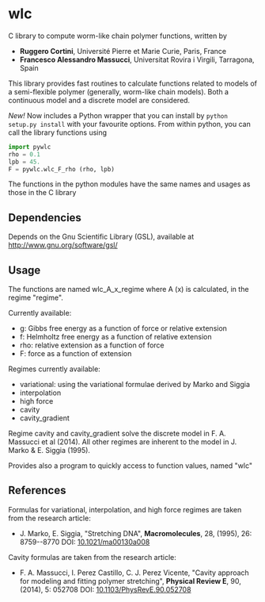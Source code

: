 # wlc

C library to compute worm-like chain polymer functions, written by
- **Ruggero Cortini**, Université Pierre et Marie Curie, Paris, France
- **Francesco Alessandro Massucci**, Universitat Rovira i Virgili, Tarragona, Spain

This library provides fast routines to calculate functions
related to models of a semi-flexible polymer (generally, worm-like chain models).
Both a continuous model and a discrete model are considered.

*New!* Now includes a Python wrapper that you can install by `python setup.py install` with your favourite options. From within python, you can call the library functions using
```python
import pywlc
rho = 0.1
lpb = 45.
F = pywlc.wlc_F_rho (rho, lpb)
```
The functions in the python modules have the same names and usages as those in the C library

## Dependencies

Depends on the Gnu Scientific Library (GSL), available at
  http://www.gnu.org/software/gsl/

## Usage

The functions are named
wlc_A_x_regime
where A (x) is calculated, in the regime "regime".

Currently available:
  - g: Gibbs free energy as a function of force or relative extension
  - f: Helmholtz free energy as a function of relative extension
  - rho: relative extension as a function of force
  - F: force as a function of extension
  
Regimes currently available:
  - variational: using the variational formulae derived by Marko and Siggia
  - interpolation
  - high force
  - cavity
  - cavity_gradient

Regime cavity and cavity_gradient solve the discrete model in F. A. Massucci et al (2014).
All other regimes are inherent to the model in J. Marko & E. Siggia (1995).

Provides also a program to quickly access to function values, named "wlc"

## References

Formulas for variational, interpolation, and high force regimes are taken from the research article:
- J. Marko, E. Siggia, "Stretching DNA", __Macromolecules__, 28, (1995), 26: 8759--8770
DOI: [10.1021/ma00130a008](http://dx.doi.org/10.1021/ma00130a008)

Cavity formulas are taken from the research article:
- F. A. Massucci, I. Perez Castillo, C. J. Perez Vicente, "Cavity approach for modeling and fitting polymer stretching", __Physical Review E__, 90, (2014), 5: 052708
DOI: [10.1103/PhysRevE.90.052708](http://dx.doi.org/10.1103/PhysRevE.90.052708)
 
